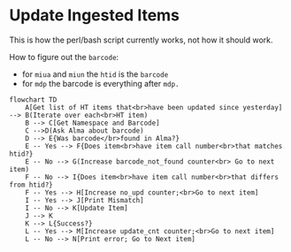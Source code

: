# Update Ingested Items
This is how the perl/bash script currently works, not how it should work.

How to figure out the `barcode`:
* for `miua` and `miun` the `htid` is the `barcode`
* for `mdp` the barcode is everything after `mdp.`

```mermaid
flowchart TD
    A[Get list of HT items that<br>have been updated since yesterday] --> B(Iterate over each<br>HT item)
    B --> C[Get Namespace and Barcode]
    C -->D(Ask Alma about barcode)
    D --> E{Was barcode</br>found in Alma?}
    E -- Yes --> F{Does item<br>have item call number<br>that matches htid?}
    E -- No --> G(Increase barcode_not_found counter<br> Go to next item)
    F -- No --> I{Does item<br>have item call number<br>that differs from htid?}
    F -- Yes --> H[Increase no_upd counter;<br>Go to next item]
    I -- Yes --> J[Print Mismatch]
    I -- No --> K[Update Item]
    J --> K
    K --> L{Success?}
    L -- Yes --> M[Increase update_cnt counter;<br>Go to next item]
    L -- No --> N[Print error; Go to Next item]
```

